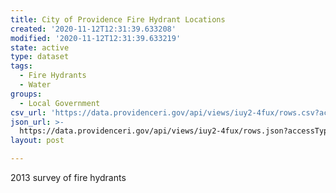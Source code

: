 ```yaml
---
title: City of Providence Fire Hydrant Locations
created: '2020-11-12T12:31:39.633208'
modified: '2020-11-12T12:31:39.633219'
state: active
type: dataset
tags:
  - Fire Hydrants
  - Water
groups:
  - Local Government
csv_url: 'https://data.providenceri.gov/api/views/iuy2-4fux/rows.csv?accessType=DOWNLOAD'
json_url: >-
  https://data.providenceri.gov/api/views/iuy2-4fux/rows.json?accessType=DOWNLOAD
layout: post

---
```

2013 survey of fire hydrants
